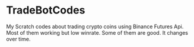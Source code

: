 # TradeBotCodes
My Scratch codes about trading crypto coins using Binance Futures Api. Most of them working but low winrate. Some of them are good. It changes over time.
